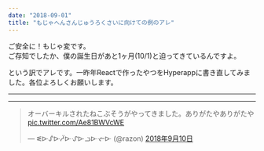 ```yaml
---
date: "2018-09-01"
title: "もじゃへんさんじゅうろくさいに向けての例のアレ"
---
```


ご安全に！もじゃ変です。  
ご存知でしたか、僕の誕生日があと1ヶ月(10/1)と迫ってきているんですよ。

という訳でアレです。一昨年Reactで作ったやつをHyperappに書き直してみました。各位よろしくお願いします。

<div id="content"></div>

<hr/>

<script async class="speakerdeck-embed" data-id="4b627bee8551497eb6bff1bd6cdf6823" data-ratio="1.77777777777778" src="//speakerdeck.com/assets/embed.js"></script>

<hr/>

<blockquote class="twitter-tweet" data-lang="ja"><p lang="ja" dir="ltr">オーバーキルされたねこぶそうがやってきました。ありがたやありがたや <a href="https://t.co/Ae81BWVcWE">pic.twitter.com/Ae81BWVcWE</a></p>&mdash; ᓬᐓᔒᐓᓳᐓᔙᐓᓙᐓᓠᐓ (@razon) <a href="https://twitter.com/razon/status/1039119273199722496?ref_src=twsrc%5Etfw">2018年9月10日</a></blockquote>
<script async src="https://platform.twitter.com/widgets.js" charset="utf-8"></script>

<link rel="stylesheet" href="https://maxcdn.bootstrapcdn.com/bootstrap/3.3.7/css/bootstrap.min.css" integrity="sha384-BVYiiSIFeK1dGmJRAkycuHAHRg32OmUcww7on3RYdg4Va+PmSTsz/K68vbdEjh4u" crossorigin="anonymous">
<link rel="stylesheet" href="/css/0053.css">

<script src="https://cdnjs.cloudflare.com/ajax/libs/fetch/2.0.4/fetch.min.js"></script>
<script src="https://cdnjs.cloudflare.com/ajax/libs/hyperapp/1.2.8/hyperapp.js"></script>
<script src="https://cdnjs.cloudflare.com/ajax/libs/fetch-jsonp/1.1.3/fetch-jsonp.min.js"></script>
<script src="https://use.fontawesome.com/7981f5cd7d.js"></script>
<script src="/js/0053.js"></script>
